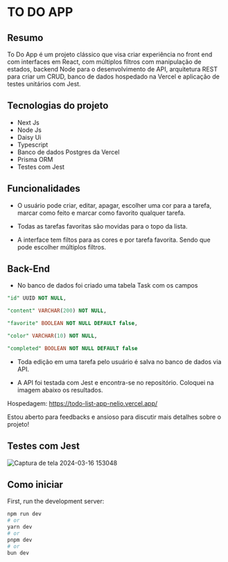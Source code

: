 # TO DO APP

## Resumo

To Do App é um projeto clássico que visa criar experiência no front end com interfaces em React, com múltiplos filtros com manipulação de estados, backend Node para o desenvolvimento de API, arquitetura REST para criar um CRUD, banco de dados hospedado na Vercel e aplicação de testes unitários com Jest.

## Tecnologias do projeto

- Next Js
- Node Js
- Daisy Ui
- Typescript
- Banco de dados Postgres da Vercel
- Prisma ORM
- Testes com Jest

## Funcionalidades

- O usuário pode criar, editar, apagar, escolher uma cor para a tarefa, marcar como feito e marcar como favorito qualquer tarefa.



- Todas as tarefas favoritas são movidas para o topo da lista.

- A interface tem filtos para as cores e por tarefa favorita. Sendo que pode escolher múltiplos filtros.

## Back-End 

- No banco de dados foi criado uma tabela Task com os campos
``` SQL
"id" UUID NOT NULL,

"content" VARCHAR(200) NOT NULL,

"favorite" BOOLEAN NOT NULL DEFAULT false,

"color" VARCHAR(10) NOT NULL,

"completed" BOOLEAN NOT NULL DEFAULT false
```

- Toda edição em uma tarefa pelo usuário é salva no banco de dados via API.

- A API foi testada com Jest e encontra-se no repositório. Coloquei na imagem abaixo os resultados.



Hospedagem: https://todo-list-app-nelio.vercel.app/  

Estou aberto para feedbacks e ansioso para discutir mais detalhes sobre o projeto!
## Testes com Jest

![Captura de tela 2024-03-16 153048](https://github.com/jrneliodias/corel-lab-todo-app-nelio/assets/69831915/42161683-0352-488a-a8da-f11f9822dc99)

## Como iniciar

First, run the development server:

```bash
npm run dev
# or
yarn dev
# or
pnpm dev
# or
bun dev
```


